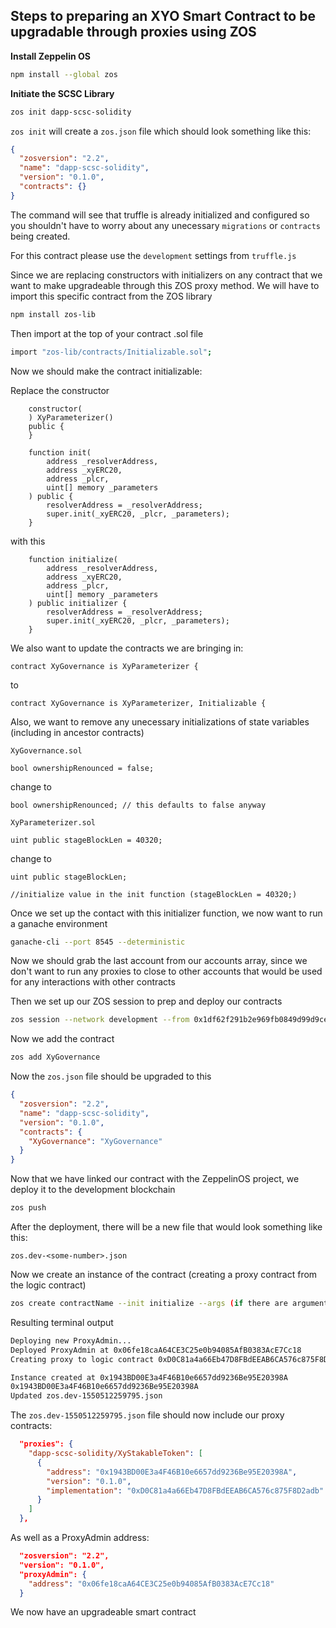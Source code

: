 ## Steps to preparing an XYO Smart Contract to be upgradable through proxies using ZOS

**Install Zeppelin OS**
```bash
npm install --global zos
```

**Initiate the SCSC Library**
```bash
zos init dapp-scsc-solidity
```

`zos init` will create a `zos.json` file which should look something like this:

```json
{
  "zosversion": "2.2",
  "name": "dapp-scsc-solidity",
  "version": "0.1.0",
  "contracts": {}
}
```

The command will see that truffle is already initialized and configured so you shouldn't have to worry about any unecessary `migrations` or `contracts` being created.

For this contract please use the `development` settings from `truffle.js`

Since we are replacing constructors with initializers on any contract that we want to make upgradeable through this ZOS proxy method. We will have to import this specific contract from the ZOS library

```bash
npm install zos-lib
```

Then import at the top of your contract .sol file 

```bash
import "zos-lib/contracts/Initializable.sol";
```

Now we should make the contract initializable:

Replace the constructor 

```sol
    constructor(
    ) XyParameterizer() 
    public {
    }

    function init(
        address _resolverAddress,
        address _xyERC20,
        address _plcr,
        uint[] memory _parameters
    ) public {
        resolverAddress = _resolverAddress;
        super.init(_xyERC20, _plcr, _parameters);
    }
```

with this 

```sol
    function initialize(
        address _resolverAddress,
        address _xyERC20,
        address _plcr,
        uint[] memory _parameters
    ) public initializer {
        resolverAddress = _resolverAddress;
        super.init(_xyERC20, _plcr, _parameters);
    }
```

We also want to update the contracts we are bringing in:

```sol
contract XyGovernance is XyParameterizer {
```

to

```sol
contract XyGovernance is XyParameterizer, Initializable {
```

Also, we want to remove any unecessary initializations of state variables (including in ancestor contracts)

`XyGovernance.sol`
```sol 
bool ownershipRenounced = false;
```
change to
```sol
bool ownershipRenounced; // this defaults to false anyway
```

`XyParameterizer.sol`

```sol
uint public stageBlockLen = 40320;
```

change to 
```sol
uint public stageBlockLen;

//initialize value in the init function (stageBlockLen = 40320;)
```

Once we set up the contact with this initializer function, we now want to run a ganache environment

```bash
ganache-cli --port 8545 --deterministic
```

Now we should grab the last account from our accounts array, since we don't want to run any proxies to close to other accounts that would be used for any interactions with other contracts

Then we set up our ZOS session to prep and deploy our contracts

```bash
zos session --network development --from 0x1df62f291b2e969fb0849d99d9ce41e2f137006e --expires 3600
```

Now we add the contract

```bash
zos add XyGovernance
```
Now the `zos.json` file should be upgraded to this

```json
{
  "zosversion": "2.2",
  "name": "dapp-scsc-solidity",
  "version": "0.1.0",
  "contracts": {
    "XyGovernance": "XyGovernance"
  }
}
```

Now that we have linked our contract with the ZeppelinOS project, we deploy it to the development blockchain

```bash
zos push
```

After the deployment, there will be a new file that would look something like this:

```
zos.dev-<some-number>.json
```

Now we create an instance of the contract (creating a proxy contract from the logic contract)

```bash
zos create contractName --init initialize --args (if there are arguments)
```

Resulting terminal output

```bash
Deploying new ProxyAdmin...
Deployed ProxyAdmin at 0x06fe18caA64CE3C25e0b94085AfB0383AcE7Cc18
Creating proxy to logic contract 0xD0C81a4a66Eb47D8FBdEEAB6CA576c875F8D2adb and initializing by calling initialize with:

Instance created at 0x1943BD00E3a4F46B10e6657dd9236Be95E20398A
0x1943BD00E3a4F46B10e6657dd9236Be95E20398A
Updated zos.dev-1550512259795.json
```
The `zos.dev-1550512259795.json` file should now include our proxy contracts:

```json
  "proxies": {
    "dapp-scsc-solidity/XyStakableToken": [
      {
        "address": "0x1943BD00E3a4F46B10e6657dd9236Be95E20398A",
        "version": "0.1.0",
        "implementation": "0xD0C81a4a66Eb47D8FBdEEAB6CA576c875F8D2adb"
      }
    ]
  },
```

As well as a ProxyAdmin address: 

```json
  "zosversion": "2.2",
  "version": "0.1.0",
  "proxyAdmin": {
    "address": "0x06fe18caA64CE3C25e0b94085AfB0383AcE7Cc18"
  }
```

We now have an upgradeable smart contract
